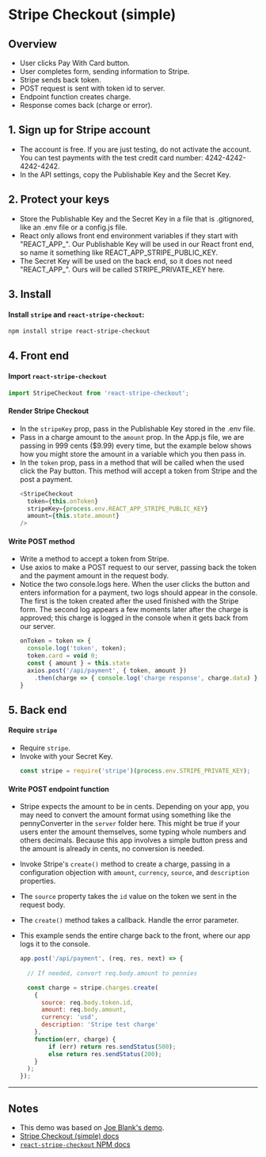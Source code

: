 # Stripe Checkout (simple)

## Overview

* User clicks Pay With Card button.
* User completes form, sending information to Stripe.
* Stripe sends back token.
* POST request is sent with token id to server.
* Endpoint function creates charge.
* Response comes back (charge or error).

## **1. Sign up for Stripe account**
- The account is free. If you are just testing, do not activate the account. You can test payments with the test credit card number: 4242-4242-4242-4242.
- In the API settings, copy the Publishable Key and the Secret Key.

## **2. Protect your keys**
- Store the Publishable Key and the Secret Key in a file that is .gitignored, like an .env file or a config.js file.
- React only allows front end environment variables if they start with "REACT_APP_". Our Publishable Key will be used in our React front end, so name it something like REACT_APP_STRIPE_PUBLIC_KEY.
- The Secret Key will be used on the back end, so it does not need "REACT_APP_". Ours will be called STRIPE_PRIVATE_KEY here.

## **3. Install** 
#### **Install `stripe` and `react-stripe-checkout`**: 
```sh
npm install stripe react-stripe-checkout
```


## **4. Front end**

#### **Import `react-stripe-checkout`**
  ```js
  import StripeCheckout from 'react-stripe-checkout';
  ```

#### **Render Stripe Checkout**
- In the `stripeKey` prop, pass in the Publishable Key stored in the .env file.
- Pass in a charge amount to the `amount` prop. In the App.js file, we are passing in 999 cents ($9.99) every time, but the example below shows how you might store the amount in a variable which you then pass in.
- In the `token` prop, pass in a method that will be called when the used click the Pay button. This method will accept a token from Stripe and the post a payment.
  ```js
  <StripeCheckout
    token={this.onToken}
    stripeKey={process.env.REACT_APP_STRIPE_PUBLIC_KEY}
    amount={this.state.amount}
  />
  ```

#### **Write POST method**
- Write a method to accept a token from Stripe.
- Use axios to make a POST request to our server, passing back the token and the payment amount in the request body.
- Notice the two console.logs here. When the user clicks the button and enters information for a payment, two logs should appear in the console. The first is the token created after the used finished with the Stripe form. The second log appears a few moments later after the charge is approved; this charge is logged in the console when it gets back from our server.
  ```js
  onToken = token => {
    console.log('token', token);
    token.card = void 0;
    const { amount } = this.state
    axios.post('/api/payment', { token, amount })
      .then(charge => { console.log('charge response', charge.data) }););
  }
  ```

## **5. Back end**

#### **Require `stripe`**
- Require `stripe`.
- Invoke with your Secret Key.
  ```js
  const stripe = require('stripe')(process.env.STRIPE_PRIVATE_KEY);
  ```

#### **Write POST endpoint function**
- Stripe expects the amount to be in cents. Depending on your app, you may need to convert the amount format using something like the pennyConverter in the `server` folder here. This might be true if your users enter the amount themselves, some typing whole numbers and others decimals. Because this app involves a simple button press and the amount is already in cents, no conversion is needed.
- Invoke Stripe's `create()` method to create a charge, passing in a configuration objection with `amount`, `currency`, `source`, and `description` properties.
- The `source` property takes the `id` value on the token we sent in the request body.
- The `create()` method takes a callback. Handle the error parameter.
- This example sends the entire charge back to the front, where our app logs it to the console.

  ```js
  app.post('/api/payment', (req, res, next) => {
    
    // If needed, convert req.body.amount to pennies

    const charge = stripe.charges.create(
      {
        source: req.body.token.id,
        amount: req.body.amount,
        currency: 'usd',
        description: 'Stripe test charge'
      },
      function(err, charge) {
          if (err) return res.sendStatus(500);
          else return res.sendStatus(200);
      }
    );
  });
  ```

---

## Notes

  - This demo was based on [Joe Blank's demo](https://github.com/joeblank/react-stripe).
  - [Stripe Checkout (simple) docs](https://stripe.com/docs/checkout#integration-simple)
  - [`react-stripe-checkout` NPM docs](https://www.npmjs.com/package/react-stripe-checkout)